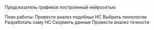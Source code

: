 Предсказатель графиков построенный нейросетью

План работы:
Провести анализ подобных НС
Выбрать технологии
Разработать саму НС
Скормить данные
Провести анализ точности
